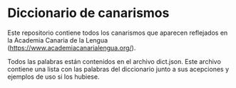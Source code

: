 # Diccionario de canarismos
Este repositorio contiene todos los canarismos que aparecen reflejados en la Academia Canaria de la Lengua (https://www.academiacanarialengua.org/).

Todos las palabras están contenidos en el archivo dict.json. Este archivo contiene una lista con las palabras del diccionario junto a sus acepciones y ejemplos de uso si los hubiese.
